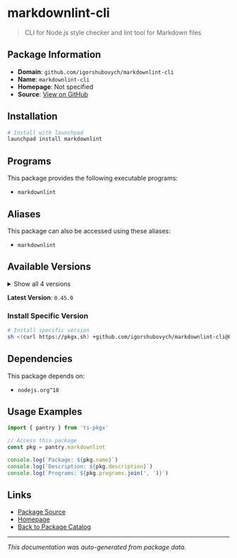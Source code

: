 # markdownlint-cli

> CLI for Node.js style checker and lint tool for Markdown files

## Package Information

- **Domain**: `github.com/igorshubovych/markdownlint-cli`
- **Name**: `markdownlint-cli`
- **Homepage**: Not specified
- **Source**: [View on GitHub](https://github.com/pkgxdev/pantry/tree/main/projects/github.com/igorshubovych/markdownlint-cli/package.yml)

## Installation

```bash
# Install with launchpad
launchpad install markdownlint
```

## Programs

This package provides the following executable programs:

- `markdownlint`

## Aliases

This package can also be accessed using these aliases:

- `markdownlint`

## Available Versions

<details>
<summary>Show all 4 versions</summary>

- `0.45.0`, `0.44.0`, `0.43.0`, `0.42.0`

</details>

**Latest Version**: `0.45.0`

### Install Specific Version

```bash
# Install specific version
sh <(curl https://pkgx.sh) +github.com/igorshubovych/markdownlint-cli@0.45.0 -- $SHELL -i
```

## Dependencies

This package depends on:

- `nodejs.org^18`

## Usage Examples

```typescript
import { pantry } from 'ts-pkgx'

// Access this package
const pkg = pantry.markdownlint

console.log(`Package: ${pkg.name}`)
console.log(`Description: ${pkg.description}`)
console.log(`Programs: ${pkg.programs.join(', ')}`)
```

## Links

- [Package Source](https://github.com/pkgxdev/pantry/tree/main/projects/github.com/igorshubovych/markdownlint-cli/package.yml)
- [Homepage](#)
- [Back to Package Catalog](../package-catalog.md)

---

*This documentation was auto-generated from package data.*
